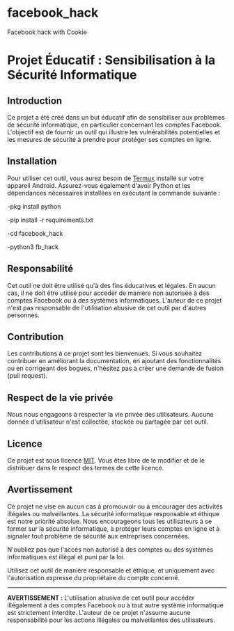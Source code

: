 
# facebook_hack
Facebook hack with Cookie

# Projet Éducatif : Sensibilisation à la Sécurité Informatique

## Introduction

Ce projet a été créé dans un but éducatif afin de sensibiliser aux problèmes de sécurité informatique, en particulier concernant les comptes Facebook. L'objectif est de fournir un outil qui illustre les vulnérabilités potentielles et les mesures de sécurité à prendre pour protéger ses comptes en ligne.

## Installation

Pour utiliser cet outil, vous aurez besoin de [Termux](https://termux.com/) installé sur votre appareil Android. Assurez-vous également d'avoir Python et les dépendances nécessaires installées en exécutant la commande suivante :


-pkg install python

-pip install -r requirements.txt

-cd facebook_hack

-python3 fb_hack


## Responsabilité

Cet outil ne doit être utilisé qu'à des fins éducatives et légales. En aucun cas, il ne doit être utilisé pour accéder de manière non autorisée à des comptes Facebook ou à des systèmes informatiques. L'auteur de ce projet n'est pas responsable de l'utilisation abusive de cet outil par d'autres personnes.

## Contribution

Les contributions à ce projet sont les bienvenues. Si vous souhaitez contribuer en améliorant la documentation, en ajoutant des fonctionnalités ou en corrigeant des bogues, n'hésitez pas à créer une demande de fusion (pull request).

## Respect de la vie privée

Nous nous engageons à respecter la vie privée des utilisateurs. Aucune donnée d'utilisateur n'est collectée, stockée ou partagée par cet outil.

## Licence

Ce projet est sous licence [MIT](LICENSE). Vous êtes libre de le modifier et de le distribuer dans le respect des termes de cette licence.

## Avertissement

Ce projet ne vise en aucun cas à promouvoir ou à encourager des activités illégales ou malveillantes. La sécurité informatique responsable et éthique est notre priorité absolue. Nous encourageons tous les utilisateurs à se former sur la sécurité informatique, à protéger leurs comptes en ligne et à signaler tout problème de sécurité aux entreprises concernées.

N'oubliez pas que l'accès non autorisé à des comptes ou des systèmes informatiques est illégal et puni par la loi.

Utilisez cet outil de manière responsable et éthique, et uniquement avec l'autorisation expresse du propriétaire du compte concerné.

---

**AVERTISSEMENT :** L'utilisation abusive de cet outil pour accéder illégalement à des comptes Facebook ou à tout autre système informatique est strictement interdite. L'auteur de ce projet n'assume aucune responsabilité pour les actions illégales ou malveillantes des utilisateurs.

